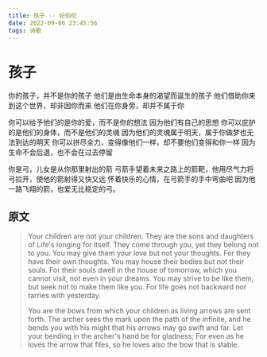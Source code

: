```yaml
---
title: 孩子 -- 纪伯伦
date: 2022-09-06 23:45:56
tags: 诗歌
---
```

# 孩子

你的孩子，并不是你的孩子
他们是由生命本身的渴望而诞生的孩子
他们借助你来到这个世界，却非因你而来
他们在你身旁，却并不属于你
<!-- more -->

你可以给予他们的是你的爱，而不是你的想法
因为他们有自己的思想
你可以庇护的是他们的身体，而不是他们的灵魂
因为他们的灵魂属于明天，属于你做梦也无法到达的明天
你可以拼尽全力，变得像他们一样，却不要他们变得和你一样
因为生命不会后退，也不会在过去停留

你是弓，儿女是从你那里射出的箭
弓箭手望着未来之路上的箭靶，他用尽气力将弓拉开，使他的箭射得又快又远
怀着快乐的心情，在弓箭手的手中弯曲吧
因为他一路飞翔的箭，也爱无比稳定的弓。

## 原文

> Your children are not your children.
> They are the sons and daughters of Life's longing for itself.
> They come through you, yet they belong not to you.
> You may give them your love but not your thoughts.
> For they have their own thoughts.
> You may house their bodies but not their souls.
> For their souls dwell in the house of tomorrow, which you cannot visit, not even in your dreams.
> You may strive to be like them, but seek not to make them like you.
> For life goes not backward nor tarries with yesterday.
> 
> You are the bows from which your children as living arrows are sent forth.
> The archer sees the mark upon the path of the infinite, and he bends you with his might that his 
> arrows may go swift and far.
> Let your bending in the archer's hand be for gladness; For even as he loves the arrow that files, 
> so he loves also the bow that is stable.
